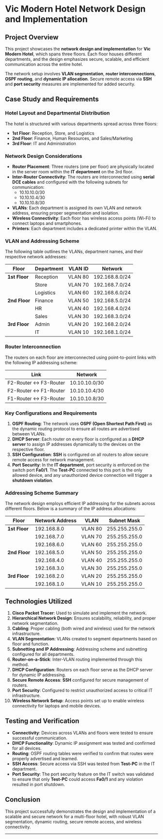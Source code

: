 # Vic Modern Hotel Network Design and Implementation

## Project Overview

This project showcases the **network design and implementation** for **Vic Modern Hotel**, which spans three floors. Each floor houses different departments, and the design emphasizes secure, scalable, and efficient communication across the entire hotel.

The network setup involves **VLAN segmentation**, **router interconnections**, **OSPF routing**, and **dynamic IP allocation**. Secure remote access via **SSH** and **port security** measures are implemented for added security.

## Case Study and Requirements

### Hotel Layout and Departmental Distribution

The hotel is structured with various departments spread across three floors:

- **1st Floor**: Reception, Store, and Logistics
- **2nd Floor**: Finance, Human Resources, and Sales/Marketing
- **3rd Floor**: IT and Administration

### Network Design Considerations

- **Router Placement**: Three routers (one per floor) are physically located in the server room within the **IT department** on the 3rd floor.
- **Inter-Router Connectivity**: The routers are interconnected using **serial DCE cables** and configured with the following subnets for communication:
  - 10.10.10.0/30
  - 10.10.10.4/30
  - 10.10.10.8/30
- **VLANs**: Each department is assigned its own VLAN and network address, ensuring proper segmentation and isolation.
- **Wireless Connectivity**: Each floor has wireless access points (Wi-Fi) to connect laptops and smartphones.
- **Printers**: Each department includes a dedicated printer within the VLAN.

### VLAN and Addressing Scheme

The following table outlines the VLANs, department names, and their respective network addresses:

| **Floor**   | **Department** | **VLAN ID** | **Network**          |  
|-------------|----------------|-------------|----------------------|
| **1st Floor**  | Reception      | VLAN 80     | 192.168.8.0/24       |
|               | Store          | VLAN 70     | 192.168.7.0/24       |
|               | Logistics      | VLAN 60     | 192.168.6.0/24       |
| **2nd Floor**  | Finance        | VLAN 50     | 192.168.5.0/24       |
|               | HR             | VLAN 40     | 192.168.4.0/24       |
|               | Sales          | VLAN 30     | 192.168.3.0/24       |
| **3rd Floor**  | Admin          | VLAN 20     | 192.168.2.0/24       |
|               | IT             | VLAN 10     | 192.168.1.0/24       |

### Router Interconnection

The routers on each floor are interconnected using point-to-point links with the following IP addressing scheme:

| **Link**                      | **Network**          |
|-------------------------------|----------------------|
| F2-Router ↔ F3-Router          | 10.10.10.0/30        |
| F2-Router ↔ F1-Router          | 10.10.10.4/30        |
| F1-Router ↔ F3-Router          | 10.10.10.8/30        |

### Key Configurations and Requirements

1. **OSPF Routing**: The network uses **OSPF (Open Shortest Path First)** as the dynamic routing protocol to ensure all routes are advertised between VLANs.
2. **DHCP Server**: Each router on every floor is configured as a **DHCP server** to assign IP addresses dynamically to the devices on the respective floor.
3. **SSH Configuration**: **SSH** is configured on all routers to allow secure remote access for network management.
4. **Port Security**: In the **IT department**, port security is enforced on the switch port **Fa0/1**. The **Test-PC** connected to this port is the only allowed device, and any unauthorized device connection will trigger a **shutdown violation**.

### Addressing Scheme Summary

The network design employs efficient IP addressing for the subnets across different floors. Below is a summary of the IP address allocations:

| **Floor**   | **Network Address** | **VLAN**    | **Subnet Mask** |  
|-------------|---------------------|-------------|-----------------|
| **1st Floor** | 192.168.8.0         | VLAN 80     | 255.255.255.0   |
|               | 192.168.7.0         | VLAN 70     | 255.255.255.0   |
|               | 192.168.6.0         | VLAN 60     | 255.255.255.0   |
| **2nd Floor** | 192.168.5.0         | VLAN 50     | 255.255.255.0   |
|               | 192.168.4.0         | VLAN 40     | 255.255.255.0   |
|               | 192.168.3.0         | VLAN 30     | 255.255.255.0   |
| **3rd Floor** | 192.168.2.0         | VLAN 20     | 255.255.255.0   |
|               | 192.168.1.0         | VLAN 10     | 255.255.255.0   |

## Technologies Utilized

1. **Cisco Packet Tracer**: Used to simulate and implement the network.
2. **Hierarchical Network Design**: Ensures scalability, reliability, and proper network segmentation.
3. **Cabling**: Proper cabling (both wired and wireless) used for the network infrastructure.
4. **VLAN Segmentation**: VLANs created to segment departments based on floor and function.
5. **Subnetting and IP Addressing**: Addressing scheme and subnetting configured for all departments.
6. **Router-on-a-Stick**: Inter-VLAN routing implemented through this method.
7. **DHCP Configuration**: Routers on each floor serve as the DHCP server for dynamic IP addressing.
8. **Secure Remote Access**: **SSH** configured for secure management of routers.
9. **Port Security**: Configured to restrict unauthorized access to critical IT infrastructure.
10. **Wireless Network Setup**: Access points set up to enable wireless connectivity for laptops and mobile devices.

## Testing and Verification

- **Connectivity**: Devices across VLANs and floors were tested to ensure successful communication.
- **DHCP Functionality**: Dynamic IP assignment was tested and confirmed for all devices.
- **Routing**: OSPF routing tables were verified to confirm that routes were properly advertised and learned.
- **SSH Access**: Secure access via SSH was tested from **Test-PC** in the IT department.
- **Port Security**: The port security feature on the IT switch was validated to ensure that only **Test-PC** could access **Fa0/1** and any violation resulted in port shutdown.

## Conclusion

This project successfully demonstrates the design and implementation of a scalable and secure network for a multi-floor hotel, with robust VLAN segmentation, dynamic routing, secure remote access, and wireless connectivity.

---
